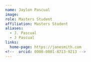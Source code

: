 ```yaml
---
name: Jaylon Pascual
image: 
role: Masters Student
affiliation: Masters Student
aliases:
  - J. Pascual
  - J Pascual
links:
  home-page: https://janesmith.com
<!--  orcid: 0000-0001-8713-9213 -->
---
```

